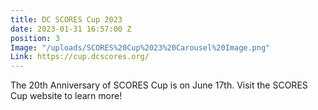 ```yaml
---
title: DC SCORES Cup 2023
date: 2023-01-31 16:57:00 Z
position: 3
Image: "/uploads/SCORES%20Cup%2023%20Carousel%20Image.png"
Link: https://cup.dcscores.org/
---
```


The 20th Anniversary of SCORES Cup is on June 17th. Visit the SCORES Cup website to learn more!